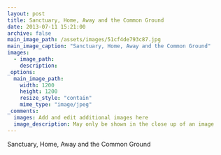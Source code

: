 ```yaml
---
layout: post
title: Sanctuary, Home, Away and the Common Ground
date: 2013-07-11 15:21:00
archive: false
main_image_path: /assets/images/51cf4de793c87.jpg
main_image_caption: "Sanctuary, Home, Away and the Common Ground"
images:
  - image_path: 
    description: 
_options:
  main_image_path:
    width: 1200
    height: 1200
    resize_style: "contain"
    mime_type: "image/jpeg"
_comments:
  images: Add and edit additional images here
  image_description: May only be shown in the close up of an image
---
```


Sanctuary, Home, Away and the Common Ground